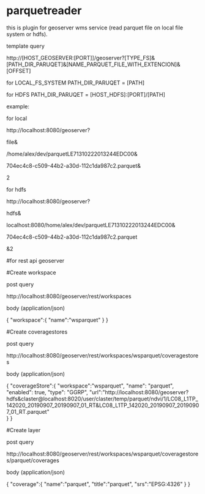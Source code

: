 # parquetreader

this is plugin for geoserver wms service (read parquet file on local file system or hdfs).


template query


http://[HOST_GEOSERVER:[PORT]]/geoserver?[TYPE_FS]&[PATH_DIR_PARUQET]&[NAME_PARQUET_FILE_WITH_EXTENCION]&[OFFSET]



for LOCAL_FS_SYSTEM PATH_DIR_PARUQET = [PATH]


for HDFS PATH_DIR_PARUQET = [HOST_HDFS]:[PORT]/[PATH]


example:


for local


http://localhost:8080/geoserver?


file&

/home/alex/dev/parquetLE71310222013244EDC00&

704ec4c8-c509-44b2-a30d-112c1da987c2.parquet&

2


for hdfs

http://localhost:8080/geoserver?

hdfs&

localhost:8080/home/alex/dev/parquetLE71310222013244EDC00&

704ec4c8-c509-44b2-a30d-112c1da987c2.parquet

&2

#for rest api geoserver

#Create workspace

post query

http://localhost:8080/geoserver/rest/workspaces

body (application/json)

{
	"workspace":{
		"name":"wsparquet"
	}
}

#Create coveragestores

post query

http://localhost:8080/geoserver/rest/workspaces/wsparquet/coveragestores

body (application/json)

{
	"coverageStore":{
	"workspace":"wsparquet",
	"name": "parquet",
	"enabled": true,
	"type": "GGRP",
	"url":"http://localhost:8080/geoserver?hdfs&claster@localhost:8020/user/claster/temp/parquet/ndvi/1/LC08_L1TP_142020_20190907_20190907_01_RT&LC08_L1TP_142020_20190907_20190907_01_RT.parquet"	
}
}

#Create layer

post query

http://localhost:8080/geoserver/rest/workspaces/wsparquet/coveragestores/parquet/coverages

body (application/json)

{
	"coverage":{
	"name":"parquet",
	"title":"parquet",
	"srs":"EPSG:4326"
	}
}
	








